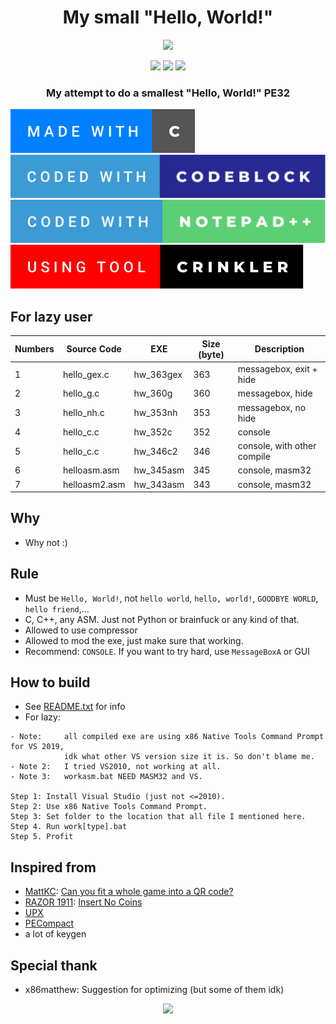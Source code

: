 <h1 align="center">
My small "Hello, World!"
</h1>

<p align="center"> 
  <kbd>
<img src="https://user-images.githubusercontent.com/75790567/230753689-e2ba9b1b-d286-43f8-8e76-6fc0e7f528b7.png">
  </kbd>
</p>

<p align="center">
  <img src="https://img.shields.io/badge/language:-c-gray">
  <img src="https://img.shields.io/badge/language:-asm (masm32)-%236E4C13">
  <img src="https://img.shields.io/github/languages/top/Bang1338/my-small-hello-world">
</p>

<h3 align="center">
My attempt to do a smallest "Hello, World!" PE32
</h3>

![Made With C](https://github.com/Bang1338/strg-bang1338/raw/main/img/forthebadge/MadeWith/made-with-c.svg)
![Coded With CB](https://github.com/Bang1338/strg-bang1338/raw/main/img/forthebadge/CodedWith/coded-with-codeblock.svg)
![Coded With Np++](https://github.com/Bang1338/strg-bang1338/raw/main/img/forthebadge/CodedWith/coded-with-notepad%2B%2B.svg)
![Using Tool Crinkler](https://github.com/Bang1338/strg-bang1338/raw/main/img/forthebadge/Tools/using-tool-crinkler.svg)


## For lazy user

|   Numbers   |  Source Code  |     EXE     | Size (byte) |         Description         |
| ----------- | ------------- | ----------- | ----------- | --------------------------- | 
|      1      | hello_gex.c   |  hw_363gex  |     363     | messagebox, exit + hide     |
|      2      | hello_g.c     |  hw_360g    |     360     | messagebox, hide            |
|      3      | hello_nh.c    |  hw_353nh   |     353     | messagebox, no hide         |
|      4      | hello_c.c     |  hw_352c    |     352     | console                     |
|      5      | hello_c.c     |  hw_346c2   |     346     | console, with other compile |
|      6      | helloasm.asm  |  hw_345asm  |     345     | console, masm32             |
|      7      | helloasm2.asm |  hw_343asm  |     343     | console, masm32             |

## Why
- Why not :)

## Rule
- Must be `Hello, World!`, not `hello world`, `hello, world!`, `GOODBYE WORLD`, `hello friend`,...
- C, C++, any ASM. Just not Python or brainfuck or any kind of that.
- Allowed to use compressor 
- Allowed to mod the exe, just make sure that working.
- Recommend: `CONSOLE`. If you want to try hard, use `MessageBoxA` or GUI

## How to build
- See [README.txt](https://github.com/Bang1338/my-small-hello-world/blob/main/README.txt) for info
- For lazy:
```
- Note:     all compiled exe are using x86 Native Tools Command Prompt for VS 2019,
            idk what other VS version size it is. So don't blame me.
- Note 2:   I tried VS2010, not working at all.
- Note 3:   workasm.bat NEED MASM32 and VS.

Step 1: Install Visual Studio (just not <=2010).
Step 2: Use x86 Native Tools Command Prompt.
Step 3: Set folder to the location that all file I mentioned here.
Step 4. Run work[type].bat
Step 5. Profit
```

## Inspired from
- [MattKC](https://github.com/itsmattkc): [Can you fit a whole game into a QR code?](https://www.youtube.com/watch?v=ExwqNreocpg)
- [RAZOR 1911](https://github.com/razordemo): [Insert No Coins](https://github.com/razordemo/Insert-No-Coins)
- [UPX](https://github.com/upx/upx)
- [PECompact](https://bitsum.com/pecompact.htm)
- a lot of keygen

## Special thank
- x86matthew: Suggestion for optimizing (but some of them idk)
<p align="center"> 
  <kbd>
<img src="https://user-images.githubusercontent.com/75790567/230753816-ab612064-e04f-44c3-99de-bd70a1ed977b.png">
  </kbd>
</p>

